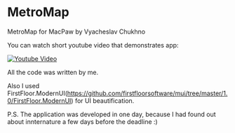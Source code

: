 # MetroMap
MetroMap for MacPaw by Vyacheslav Chukhno

You can watch short youtube video that demonstrates app:

[![Youtube Video](https://img.youtube.com/vi/vHXjgVbwGv8/0.jpg)](https://www.youtube.com/watch?v=vHXjgVbwGv8)

All the code was written by me. 

Also I used FirstFloor.ModernUI(https://github.com/firstfloorsoftware/mui/tree/master/1.0/FirstFloor.ModernUI) for UI beautification.

P.S. The application was developed in one day, because I had found out about innternature a few days before the deadline :)
